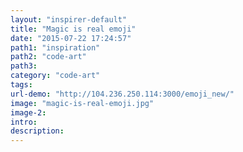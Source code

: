 ```yaml
---
layout: "inspirer-default"
title: "Magic is real emoji"
date: "2015-07-22 17:24:57"
path1: "inspiration"
path2: "code-art"
path3:
category: "code-art"
tags:
url-demo: "http://104.236.250.114:3000/emoji_new/"
image: "magic-is-real-emoji.jpg"
image-2:
intro:
description:
---
```

